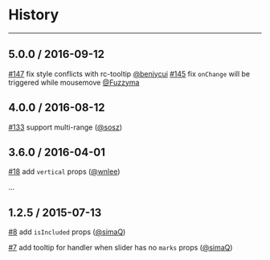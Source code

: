 # History
----

## 5.0.0 / 2016-09-12

[#147](https://github.com/react-component/slider/issues/147) fix style conflicts with rc-tooltip [@benjycui](https://github.com/benjycui)
[#145](https://github.com/react-component/slider/pull/145) fix `onChange` will be triggered while mousemove [@Fuzzyma](https://github.com/Fuzzyma)

## 4.0.0 / 2016-08-12

[#133](https://github.com/react-component/slider/pull/133) support multi-range ([@sosz](https://github.com/sosz))

## 3.6.0 / 2016-04-01

[#18](https://github.com/react-component/slider/issues/18) add `vertical` props ([@wnlee](https://github.com/WNLee))

...

## 1.2.5 / 2015-07-13

[#8](https://github.com/react-component/slider/issues/8) add `isIncluded` props   ([@simaQ](https://github.com/simaQ))

[#7](https://github.com/react-component/slider/issues/7) add tooltip for handler when slider has no `marks` props   ([@simaQ](https://github.com/simaQ))
